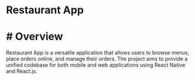 # Restaurant App
# # Overview
Restaurant App is a versatile application that allows users to browse menus, place orders online, and manage their orders. The project aims to provide a unified codebase for both mobile and web applications using React Native and React.js.
